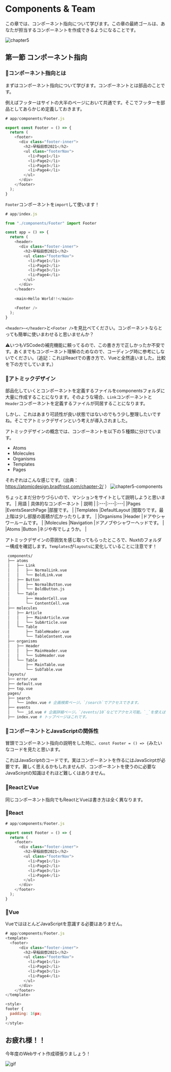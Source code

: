 # Components & Team
この章では、コンポーネント指向について学びます。この章の最終ゴールは、あなたが担当するコンポーネントを作成できるようになることです。

![chapter5](https://user-images.githubusercontent.com/65198192/132814224-2319bebf-9103-4233-a55c-29cfa545cbcb.png)

## 第一節 コンポーネント指向
### :dizzy:コンポーネント指向とは
まずはコンポーネント指向について学びます。コンポーネントとは部品のことです。

例えばフッターはサイトの大半のページにおいて共通です。そこでフッターを部品としてあらかじめ定義しておきます。
```javaScript
# app/components/Footer.js

export const Footer = () => {
  return (
    <footer>
      <div class="footer-inner">
        <h2>早稲田祭2021</h2>
        <ul class="footerNav">
          <li>Page1</li>
          <li>Page2</li>
          <li>Page3</li>
          <li>Page4</li>
        </ul>
      </div>
    </footer>
  );
}
```
`Footer`コンポーネントを`import`して使います！
```javaScript
# app/index.js

from "./components/Footer" import Footer

const app = () => {
  return (
    <header>
      <div class="footer-inner">
        <h2>早稲田祭2021</h2>
        <ul class="footerNav">
          <li>Page1</li>
          <li>Page2</li>
          <li>Page3</li>
          <li>Page4</li>
        </ul>
      </div>
    </header>
    
    <main>Hello World!!</main>
    
    <Footer />
  );
}
```
`<header>~</header>`と`<Footer />`を見比べてください。コンポーネントならとっても簡単に使いまわせると思いませんか？

:warning:いつもVSCodeの補完機能に頼ってるので、この書き方で正しかったか不安です。あくまでもコンポーネント理解のためなので、コーディング時に参考にしないでください。（追記：これはReactでの書き方で、Vueと全然違いました。比較を下の方でしています。）

### :dizzy:アトミックデザイン
部品化していくとコンポーネントを定義するファイルをcomponentsフォルダに大量に作成することになります。そのような場合、`Link`コンポーネントと`Header`コンポーネントを定義するファイルが同居することになります。

しかし、これはあまり可読性が良い状態ではないのでもう少し整理したいですね。そこでアトミックデザインという考えが導入されました。

アトミックデザインの概念では、コンポーネントを以下の５種類に分けています。
- Atoms
- Molecules
- Organisms
- Templates
- Pages

それぞれはこんな感じです。（出典： https://atomicdesign.bradfrost.com/chapter-2/ ）
![chapter5-components](https://user-images.githubusercontent.com/65198192/132858440-4bb6979e-bb3e-4658-878b-e5a08bf3dbed.png)

ちょっとまだ分かりづらいので、マンションをサイトとして説明しようと思います。
| 用語 | 具体的なコンポーネント | 説明 |
|:---|:---|:---|
|Pages |EventsSearchPage |部屋です。 |
|Templates |DefaultLayout |間取りです。最上階は少し部屋の面積が広かったりします。 |
|Organisms |Header |ドアやシャワールームです。 |
|Molecules |Navigation |ドアノブやシャワーヘッドです。 |
|Atoms |Button |ネジや布でしょうか。 |

アトミックデザインの雰囲気を感じ取ってもらったところで、Nuxtのフォルダー構成を確認します。`Templates`が`layouts`に変化していることに注意です！
```bash
 components/
 ├── atoms
 │   ├── Link
 │   │   ├── NormalLink.vue
 │   │   └── BoldLink.vue
 │   ├── Button
 │   │   ├── NormalButton.vue
 │   │   └── BoldButton.js
 │   └── Table
 │       ├── HeaderCell.vue
 │       └── ContentCell.vue
 ├── molecules
 │   ├── Article
 │   │   ├── MainArticle.vue
 │   │   └── SubArticle.vue
 │   └── Table
 │       ├── TableHeader.vue
 │       └── TableContent.vue
 ├── organisms
 │   ├── Header
 │   │   ├── MainHeader.vue
 │   │   └── SubHeader.vue
 │   └── Table
 │       ├── MainTable.vue
 │       └── SubTable.vue
 layouts/
 ├── error.vue
 ├── default.vue
 ├── top.vue
 pages/
 ├── search
 │   └── index.vue # 企画検索ページ。`/search`でアクセスできます。
 ├── events
 │   └── _id.vue # 企画詳細ページ。`/events/10`などでアクセス可能。`_`を使えばurlに含まれる情報をページに渡せます。
 ├── index.vue # トップページはこれです。
```

### :dizzy:コンポーネントとJavaScriptの関係性
冒頭でコンポーネント指向の説明をした時に、`const Footer = () => {`みたいなコードを見たと思います。

これはJavaScriptのコードです。実はコンポーネントを作るにはJavaScirptが必要です。難しく思えるかもしれませんが、コンポーネントを使うのに必要なJavaScirptの知識はそれほど難しくはありません。

### :dizzy:ReactとVue
同じコンポーネント指向でもReactとVueは書き方は全く異なります。
### :stars:React
```react.js
# app/components/Footer.js

export const Footer = () => {
  return (
    <footer>
      <div class="footer-inner">
        <h2>早稲田祭2021</h2>
        <ul class="footerNav">
          <li>Page1</li>
          <li>Page2</li>
          <li>Page3</li>
          <li>Page4</li>
        </ul>
      </div>
    </footer>
  );
}
```

### :stars:Vue
VueではほとんどJavaScriptを意識する必要はありません。
```vue.js
# app/components/Footer.js
<template>
  <footer>
      <div class="footer-inner">
        <h2>早稲田祭2021</h2>
        <ul class="footerNav">
          <li>Page1</li>
          <li>Page2</li>
          <li>Page3</li>
          <li>Page4</li>
        </ul>
      </div>
    </footer>
</template>

<style>
footer {
  padding: 16px;
}
</style>
```

## お疲れ様！！
今年度のWebサイト作成頑張りましょう！

![gif](https://media.giphy.com/media/3o7abB06u9bNzA8lu8/giphy.gif?cid=ecf05e47bhbdz7hr6xgdcp5nzgdokl0gbzm3qw4o1g6qsx5p&rid=giphy.gif&ct=g)
